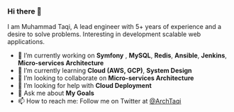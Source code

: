 ### Hi there 👋

I am Muhammad Taqi, A lead engineer with 5+ years of experience and a desire to solve problems. Interesting in development scalable web applications. 

- 🔭 I’m currently working on **Symfony** , **MySQL**, **Redis**, **Ansible**, **Jenkins**, **Micro-services Architecture**
- 🌱 I’m currently learning **Cloud (AWS, GCP)**, **System Design**
- 👯 I’m looking to collaborate on **Micro-services Architecture**
- 🤔 I’m looking for help with **Cloud Deployment**
- 💬 Ask me about **My Goals**
- 📫 How to reach me: Follow me on Twitter at [@ArchTaqi](https://twitter.com/archtaqi)
